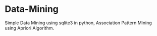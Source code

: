 # Data-Mining
Simple Data Mining using sqlite3 in python, Association Pattern Mining using Apriori Algorithm.
